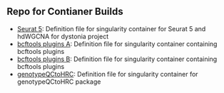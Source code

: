 ## Repo for Contianer Builds

+ [Seurat 5](singularity/seurat5.def): Definition file for singularity container for Seurat 5 and hdWGCNA for dystonia project
+ [bcftools plugins A](singularity/bcftools-1.16.0-plugins.def): Definition file for singularity container containing bcftools plugins 
+ [bcftools plugins B](singularity/bcftools-1.20.0-plugins.def): Definition file for singularity container containing bcftools plugins
+ [genotypeQCtoHRC](singularity/genotype-qc2hrc.sif): Definition file for singularity container for genotypeQCtoHRC package 
